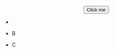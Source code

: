 <p style="text-align: center;">
    <a href="https://example.com"> <button> Click me </button> </a>
  


-
       
   
- B
- C


</p>
